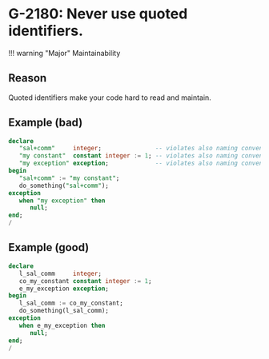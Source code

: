 # G-2180: Never use quoted identifiers.

!!! warning "Major"
    Maintainability

## Reason

Quoted identifiers make your code hard to read and maintain.

## Example (bad)

``` sql
declare
   "sal+comm"     integer;               -- violates also naming conventions (G-9102)
   "my constant"  constant integer := 1; -- violates also naming conventions (G-9114)
   "my exception" exception;             -- violates also naming conventsion (G-9113)
begin
   "sal+comm" := "my constant";
   do_something("sal+comm");
exception
   when "my exception" then
      null;
end;
/
```

## Example (good)

``` sql
declare
   l_sal_comm     integer;
   co_my_constant constant integer := 1;
   e_my_exception exception;
begin
   l_sal_comm := co_my_constant;
   do_something(l_sal_comm);
exception
   when e_my_exception then
      null;
end;
/
```